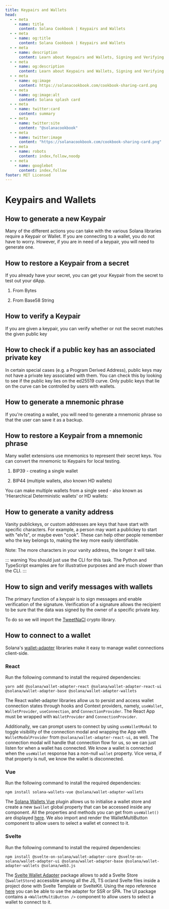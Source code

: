 ```yaml
---
title: Keypairs and Wallets
head:
  - - meta
    - name: title
      content: Solana Cookbook | Keypairs and Wallets
  - - meta
    - name: og:title
      content: Solana Cookbook | Keypairs and Wallets
  - - meta
    - name: description
      content: Learn about Keypairs and Wallets, Signing and Verifying Messages and more references for Building on Solana at The Solana cookbook.
  - - meta
    - name: og:description
      content: Learn about Keypairs and Wallets, Signing and Verifying Messages and more references for Building on Solana at The Solana cookbook.
  - - meta
    - name: og:image
      content: https://solanacookbook.com/cookbook-sharing-card.png
  - - meta
    - name: og:image:alt
      content: Solana splash card
  - - meta
    - name: twitter:card
      content: summary
  - - meta
    - name: twitter:site
      content: "@solanacookbook"
  - - meta
    - name: twitter:image
      content: "https://solanacookbook.com/cookbook-sharing-card.png"
  - - meta
    - name: robots
      content: index,follow,noodp
  - - meta
    - name: googlebot
      content: index,follow
footer: MIT Licensed
---
```


# Keypairs and Wallets

## How to generate a new Keypair

Many of the different actions you can take with the various Solana
libraries require a Keypair or Wallet. If you are connecting to a
wallet, you do not have to worry. However, if you are in need of a
keypair, you will need to generate one.

<SolanaCodeGroup>
  <SolanaCodeGroupItem title="TS" active>

  <template v-slot:default>

@[code](@/code/keypairs-and-wallets/generate-keypair/generate-keypair.en.ts)

  </template>

  <template v-slot:preview>

@[code](@/code/keypairs-and-wallets/generate-keypair/generate-keypair.preview.en.ts)

  </template>

  </SolanaCodeGroupItem>

  <SolanaCodeGroupItem title="Python" >

  <template v-slot:default>

@[code](@/code/keypairs-and-wallets/generate-keypair/generate-keypair.en.py)

  </template>

  <template v-slot:preview>

@[code](@/code/keypairs-and-wallets/generate-keypair/generate-keypair.preview.en.py)

  </template>

  </SolanaCodeGroupItem>

  <SolanaCodeGroupItem title="C++" >

  <template v-slot:default>

@[code](@/code/keypairs-and-wallets/generate-keypair/generate-keypair.en.cpp)

  </template>

  <template v-slot:preview>

@[code](@/code/keypairs-and-wallets/generate-keypair/generate-keypair.preview.en.cpp)

  </template>

  </SolanaCodeGroupItem>

  <SolanaCodeGroupItem title="Rust" >

  <template v-slot:default>

@[code](@/code/keypairs-and-wallets/generate-keypair/generate-keypair.en.rs)

  </template>

  <template v-slot:preview>

@[code](@/code/keypairs-and-wallets/generate-keypair/generate-keypair.preview.en.rs)

  </template>

  </SolanaCodeGroupItem>

  <SolanaCodeGroupItem title="CLI">

  <template v-slot:default>

@[code](@/code/keypairs-and-wallets/generate-keypair/generate-keypair.en.sh)

  </template>

  <template v-slot:preview>

@[code](@/code/keypairs-and-wallets/generate-keypair/generate-keypair.preview.en.sh)

  </template>

  </SolanaCodeGroupItem>

</SolanaCodeGroup>

## How to restore a Keypair from a secret

If you already have your secret, you can get your Keypair from the secret
to test out your dApp.

1. From Bytes

<SolanaCodeGroup>
   <SolanaCodeGroupItem title="TS" active>

  <template v-slot:default>

@[code](@/code/keypairs-and-wallets/keypair-from-secret/keypair-from-secret.en.ts)

  </template>

  <template v-slot:preview>

@[code](@/code/keypairs-and-wallets/keypair-from-secret/keypair-from-secret.preview.en.ts)

  </template>

  </SolanaCodeGroupItem>

  <SolanaCodeGroupItem title="Python">

  <template v-slot:default>

@[code](@/code/keypairs-and-wallets/keypair-from-secret/keypair-from-secret.en.py)

  </template>

  <template v-slot:preview>

@[code](@/code/keypairs-and-wallets/keypair-from-secret/keypair-from-secret.preview.en.py)

  </template>

  </SolanaCodeGroupItem>

  <SolanaCodeGroupItem title="C++">

  <template v-slot:default>

@[code](@/code/keypairs-and-wallets/keypair-from-secret/keypair-from-secret.en.cpp)

  </template>

  <template v-slot:preview>

@[code](@/code/keypairs-and-wallets/keypair-from-secret/keypair-from-secret.preview.en.cpp)

  </template>

  </SolanaCodeGroupItem>

  <SolanaCodeGroupItem title="Rust">

  <template v-slot:default>

@[code](@/code/keypairs-and-wallets/keypair-from-secret/keypair-from-secret.en.rs)

  </template>

  <template v-slot:preview>

@[code](@/code/keypairs-and-wallets/keypair-from-secret/keypair-from-secret.preview.en.rs)

  </template>

  </SolanaCodeGroupItem>

  <SolanaCodeGroupItem title="CLI">

  <template v-slot:default>

@[code](@/code/keypairs-and-wallets/keypair-from-secret/keypair-from-secret.en.sh)

  </template>

  <template v-slot:preview>

@[code](@/code/keypairs-and-wallets/keypair-from-secret/keypair-from-secret.en.sh)

  </template>

  </SolanaCodeGroupItem>

</SolanaCodeGroup>

2. From Base58 String

<SolanaCodeGroup>
   <SolanaCodeGroupItem title="TS" active>

  <template v-slot:default>

@[code](@/code/keypairs-and-wallets/keypair-from-secret/from-bs58.en.ts)

  </template>

  <template v-slot:preview>

@[code](@/code/keypairs-and-wallets/keypair-from-secret/from-bs58.preview.en.ts)

  </template>

  </SolanaCodeGroupItem>

  <SolanaCodeGroupItem title="Python">

  <template v-slot:default>

@[code](@/code/keypairs-and-wallets/keypair-from-secret/from-bs58.en.py)

  </template>

  <template v-slot:preview>

@[code](@/code/keypairs-and-wallets/keypair-from-secret/from-bs58.preview.en.py)

  </template>

  </SolanaCodeGroupItem>

  <SolanaCodeGroupItem title="Rust">

  <template v-slot:default>

@[code](@/code/keypairs-and-wallets/keypair-from-secret/from-bs58.en.rs)

  </template>

  <template v-slot:preview>

@[code](@/code/keypairs-and-wallets/keypair-from-secret/from-bs58.preview.en.rs)

  </template>

  </SolanaCodeGroupItem>

</SolanaCodeGroup>

## How to verify a Keypair

If you are given a keypair, you can verify whether or not the secret
matches the given public key

<SolanaCodeGroup>
   <SolanaCodeGroupItem title="TS" active>

  <template v-slot:default>

@[code](@/code/keypairs-and-wallets/verify-keypair/verify-keypair.en.ts)

  </template>

  <template v-slot:preview>

@[code](@/code/keypairs-and-wallets/verify-keypair/verify-keypair.preview.en.ts)

  </template>

  </SolanaCodeGroupItem>

  <SolanaCodeGroupItem title="Python">

  <template v-slot:default>

@[code](@/code/keypairs-and-wallets/verify-keypair/verify-keypair.en.py)

  </template>

  <template v-slot:preview>

@[code](@/code/keypairs-and-wallets/verify-keypair/verify-keypair.preview.en.py)

  </template>

  </SolanaCodeGroupItem>

  <SolanaCodeGroupItem title="C++">

  <template v-slot:default>

@[code](@/code/keypairs-and-wallets/verify-keypair/verify-keypair.en.cpp)

  </template>

  <template v-slot:preview>

@[code](@/code/keypairs-and-wallets/verify-keypair/verify-keypair.preview.en.cpp)

  </template>

  </SolanaCodeGroupItem>

  <SolanaCodeGroupItem title="CLI">

  <template v-slot:default>

@[code](@/code/keypairs-and-wallets/verify-keypair/verify-keypair.en.sh)

  </template>

  <template v-slot:preview>

@[code](@/code/keypairs-and-wallets/verify-keypair/verify-keypair.en.sh)

  </template>

  </SolanaCodeGroupItem>

</SolanaCodeGroup>

## How to check if a public key has an associated private key

In certain special cases (e.g. a Program Derived Address), public keys may not have a private key associated with them. You can check this by looking to see if the public key lies on the ed25519 curve. Only public keys that lie on the curve can be controlled by users with wallets.

<SolanaCodeGroup>
  <SolanaCodeGroupItem title="TS" active>

  <template v-slot:default>

@[code](@/code/keypairs-and-wallets/check-valid-publickey/check-valid-publickey.ts)

  </template>

  <template v-slot:preview>

@[code](@/code/keypairs-and-wallets/check-valid-publickey/check-valid-publickey.preview.ts)

  </template>

  </SolanaCodeGroupItem>

  <SolanaCodeGroupItem title="Python" active>

  <template v-slot:default>

@[code](@/code/keypairs-and-wallets/check-valid-publickey/check-valid-publickey.py)

  </template>

  <template v-slot:preview>

@[code](@/code/keypairs-and-wallets/check-valid-publickey/check-valid-publickey.preview.py)

  </template>

  </SolanaCodeGroupItem>

  <SolanaCodeGroupItem title="C++" active>

  <template v-slot:default>

@[code](@/code/keypairs-and-wallets/check-valid-publickey/check-valid-publickey.cpp)

  </template>

  <template v-slot:preview>

@[code](@/code/keypairs-and-wallets/check-valid-publickey/check-valid-publickey.preview.cpp)

  </template>

  </SolanaCodeGroupItem>

  <SolanaCodeGroupItem title="Rust" active>

  <template v-slot:default>

@[code](@/code/keypairs-and-wallets/check-valid-publickey/check-valid-publickey.rs)

  </template>

  <template v-slot:preview>

@[code](@/code/keypairs-and-wallets/check-valid-publickey/check-valid-publickey.preview.rs)

  </template>

  </SolanaCodeGroupItem>

</SolanaCodeGroup>


## How to generate a mnemonic phrase

If you're creating a wallet, you will need to generate a mnemonic phrase so that the user can save it as a backup.

<SolanaCodeGroup>
  <SolanaCodeGroupItem title="TS" active>

  <template v-slot:default>

@[code](@/code/keypairs-and-wallets/generate-mnemonic/from-bip39.ts)

  </template>

  <template v-slot:preview>

@[code](@/code/keypairs-and-wallets/generate-mnemonic/from-bip39.preview.ts)

  </template>

  </SolanaCodeGroupItem>

  <SolanaCodeGroupItem title="Python">

  <template v-slot:default>

@[code](@/code/keypairs-and-wallets/generate-mnemonic/from-bip39.py)

  </template>

  <template v-slot:preview>

@[code](@/code/keypairs-and-wallets/generate-mnemonic/from-bip39.preview.py)

  </template>

  </SolanaCodeGroupItem>

  <SolanaCodeGroupItem title="CLI">

  <template v-slot:default>

@[code](@/code/keypairs-and-wallets/generate-mnemonic/from-bip39.sh)

  </template>

  <template v-slot:preview>

@[code](@/code/keypairs-and-wallets/generate-mnemonic/from-bip39.sh)

  </template>

  </SolanaCodeGroupItem>

</SolanaCodeGroup>

## How to restore a Keypair from a mnemonic phrase

Many wallet extensions use mnemonics to represent their secret keys.
You can convert the mnemonic to Keypairs for local testing.

1. BIP39 - creating a single wallet

<SolanaCodeGroup>
   <SolanaCodeGroupItem title="TS" active>

  <template v-slot:default>

@[code](@/code/keypairs-and-wallets/mnemonic-to-keypair/from-bip39.ts)

  </template>

  <template v-slot:preview>

@[code](@/code/keypairs-and-wallets/mnemonic-to-keypair/from-bip39.preview.ts)

  </template>

  </SolanaCodeGroupItem>

  <SolanaCodeGroupItem title="Python">

  <template v-slot:default>

@[code](@/code/keypairs-and-wallets/mnemonic-to-keypair/from-bip39.py)

  </template>

  <template v-slot:preview>

@[code](@/code/keypairs-and-wallets/mnemonic-to-keypair/from-bip39.preview.py)

  </template>

  </SolanaCodeGroupItem>

  <SolanaCodeGroupItem title="CLI">

  <template v-slot:default>

@[code](@/code/keypairs-and-wallets/mnemonic-to-keypair/from-bip39.sh)

  </template>

  <template v-slot:preview>

@[code](@/code/keypairs-and-wallets/mnemonic-to-keypair/from-bip39.sh)

  </template>

  </SolanaCodeGroupItem>

</SolanaCodeGroup>

2. BIP44 (multiple wallets, also known HD wallets)

You can make multiple wallets from a single seed - also known as 'Hierarchical Deterministic wallets' or HD wallets:

<SolanaCodeGroup>
   <SolanaCodeGroupItem title="TS" active>

  <template v-slot:default>

@[code](@/code/keypairs-and-wallets/mnemonic-to-keypair/from-bip44.ts)

  </template>

  <template v-slot:preview>

@[code](@/code/keypairs-and-wallets/mnemonic-to-keypair/from-bip44.preview.ts)

  </template>

  </SolanaCodeGroupItem>

  <SolanaCodeGroupItem title="Python">

  <template v-slot:default>

@[code](@/code/keypairs-and-wallets/mnemonic-to-keypair/from-bip44.py)

  </template>

  <template v-slot:preview>

@[code](@/code/keypairs-and-wallets/mnemonic-to-keypair/from-bip44.preview.py)

  </template>

  </SolanaCodeGroupItem>

  <SolanaCodeGroupItem title="CLI">

  <template v-slot:default>

@[code](@/code/keypairs-and-wallets/mnemonic-to-keypair/from-bip44.sh)

  </template>

  <template v-slot:preview>

@[code](@/code/keypairs-and-wallets/mnemonic-to-keypair/from-bip44.sh)

  </template>

  </SolanaCodeGroupItem>

</SolanaCodeGroup>

## How to generate a vanity address

Vanity publickeys, or custom addresses are keys that have start with
specific characters. For example, a person may want a publickey to
start with "elv1s", or maybe even "cook". These can help other people
remember who the key belongs to, making the key more easily identifiable.

Note: The more characters in your vanity address, the longer it will
take.

::: warning
You should just use the CLI for this task. The Python and TypeScript examples are for illustrative purposes and are much slower than the CLI.
:::

<SolanaCodeGroup>
   <SolanaCodeGroupItem title="TS" active>

  <template v-slot:default>

@[code](@/code/keypairs-and-wallets/vanity-publickeys/vanity-publickeys.en.ts)

  </template>

  <template v-slot:preview>

@[code](@/code/keypairs-and-wallets/vanity-publickeys/vanity-publickeys.preview.en.ts)

  </template>

  </SolanaCodeGroupItem>

  <SolanaCodeGroupItem title="Python">

  <template v-slot:default>

@[code](@/code/keypairs-and-wallets/vanity-publickeys/vanity-publickeys.en.py)

  </template>

  <template v-slot:preview>

@[code](@/code/keypairs-and-wallets/vanity-publickeys/vanity-publickeys.preview.en.py)

  </template>

  </SolanaCodeGroupItem>

  <SolanaCodeGroupItem title="C++">

  <template v-slot:default>

@[code](@/code/keypairs-and-wallets/vanity-publickeys/vanity-publickeys.en.cpp)

  </template>

  <template v-slot:preview>

@[code](@/code/keypairs-and-wallets/vanity-publickeys/vanity-publickeys.preview.en.cpp)

  </template>

  </SolanaCodeGroupItem>

  <SolanaCodeGroupItem title="CLI">

  <template v-slot:default>

@[code](@/code/keypairs-and-wallets/vanity-publickeys/vanity-publickeys.en.sh)

  </template>

  <template v-slot:preview>

@[code](@/code/keypairs-and-wallets/vanity-publickeys/vanity-publickeys.en.sh)

  </template>

  </SolanaCodeGroupItem>

</SolanaCodeGroup>

## How to sign and verify messages with wallets

The primary function of a keypair is to sign messages and enable
verification of the signature. Verification of a signature allows
the recipient to be sure that the data was signed by the owner of a
specific private key.

To do so we will import the [TweetNaCl][1] crypto library.

<SolanaCodeGroup>
   <SolanaCodeGroupItem title="TS" active>

  <template v-slot:default>

@[code](@/code/keypairs-and-wallets/sign-verify-message/sign-verify-message.en.ts)

  </template>

  <template v-slot:preview>

@[code](@/code/keypairs-and-wallets/sign-verify-message/sign-verify-message.preview.en.ts)

  </template>

  </SolanaCodeGroupItem>

  <SolanaCodeGroupItem title="Python">

  <template v-slot:default>

@[code](@/code/keypairs-and-wallets/sign-verify-message/sign-verify-message.en.py)

  </template>

  <template v-slot:preview>

@[code](@/code/keypairs-and-wallets/sign-verify-message/sign-verify-message.preview.en.py)

  </template>

  </SolanaCodeGroupItem>

</SolanaCodeGroup>

[1]: https://www.npmjs.com/package/tweetnacl

## How to connect to a wallet

Solana's [wallet-adapter](https://github.com/solana-labs/wallet-adapter) libraries make it easy to manage wallet connections client-side.

### React

Run the following command to install the required dependencies:

```/bin/bash
yarn add @solana/wallet-adapter-react @solana/wallet-adapter-react-ui @solana/wallet-adapter-base @solana/wallet-adapter-wallets
```

The React wallet-adapter libraries allow us to persist and access wallet connection states through hooks and Context providers, namely, `useWallet`, `WalletProvider`, `useConnection`, and `ConnectionProvider`. The React App must be wrapped with `WalletProvider` and `ConnectionProvider`.

Additionally, we can prompt users to connect by using `useWalletModal` to toggle visibility of the connection modal and wrapping the App with `WalletModalProvider` from `@solana/wallet-adapter-react-ui`, as well. The connection modal will handle that connection flow for us, so we can just listen for when a wallet has connected. We know a wallet is connected when the `useWallet` response has a non-null `wallet` property. Vice versa, if that property is null, we know the wallet is disconnected.

<SolanaCodeGroup>
   <SolanaCodeGroupItem title="TS" active>

  <template v-slot:default>

@[code](@/code/keypairs-and-wallets/connect-to-wallet/connect-to-wallet-react.en.tsx)

  </template>

  <template v-slot:preview>

@[code](@/code/keypairs-and-wallets/connect-to-wallet/connect-to-wallet-react.preview.en.tsx)

  </template>

  </SolanaCodeGroupItem>

</SolanaCodeGroup>

### Vue

Run the following command to install the required dependencies:

```/bin/bash
npm install solana-wallets-vue @solana/wallet-adapter-wallets
```

The [Solana Wallets Vue](https://github.com/lorisleiva/solana-wallets-vue) plugin allows us to initialise a wallet store and create a new `$wallet` global property that can be accessed inside any component. All the properties and methods you can get from `useWallet()` are displayed [here](https://github.com/lorisleiva/solana-wallets-vue#usewallet-references). We also import and render the WalletMultiButton component to allow users to select a wallet et connect to it.

<SolanaCodeGroup>
   <SolanaCodeGroupItem title="Vue" active>

  <template v-slot:default>

@[code](@/code/keypairs-and-wallets/connect-to-wallet/connect-to-wallet-vue.en.vue)

  </template>

  <template v-slot:preview>

@[code](@/code/keypairs-and-wallets/connect-to-wallet/connect-to-wallet-vue.preview.en.vue)

  </template>

  </SolanaCodeGroupItem>

</SolanaCodeGroup>

### Svelte

Run the following command to install the required dependencies:

```/bin/bash
npm install @svelte-on-solana/wallet-adapter-core @svelte-on-solana/wallet-adapter-ui @solana/wallet-adapter-base @solana/wallet-adapter-wallets @solana/web3.js
```

The [Svelte Wallet Adapter](https://github.com/svelte-on-solana/wallet-adapter) package allows to add a Svelte Store (`$walletStore`) accessible among all the JS, TS or/and Svelte files inside a project done with Svelte Template or SvelteKit. Using the repo reference [here](https://github.com/svelte-on-solana/wallet-adapter/blob/master/packages/core/README.md/) you can be able to use the adapter for SSR or SPA. The UI package contains a `<WalletMultiButton />` component to allow users to select a wallet to connect to it.

<SolanaCodeGroup>
   <SolanaCodeGroupItem title="Svelte" active>

  <template v-slot:default>

@[code](@/code/keypairs-and-wallets/connect-to-wallet/connect-to-wallet-svelte.en.html)

  </template>

  <template v-slot:preview>

@[code](@/code/keypairs-and-wallets/connect-to-wallet/connect-to-wallet-svelte.preview.en.html)

  </template>

  </SolanaCodeGroupItem>

</SolanaCodeGroup>
